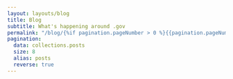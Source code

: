 ```yaml
---
layout: layouts/blog
title: Blog
subtitle: What's happening around .gov 
permalink: "/blog/{%if pagination.pageNumber > 0 %}{{pagination.pageNumber | plus:1 }}/{% endif %}"
pagination:
  data: collections.posts
  size: 8
  alias: posts
  reverse: true
---
```

